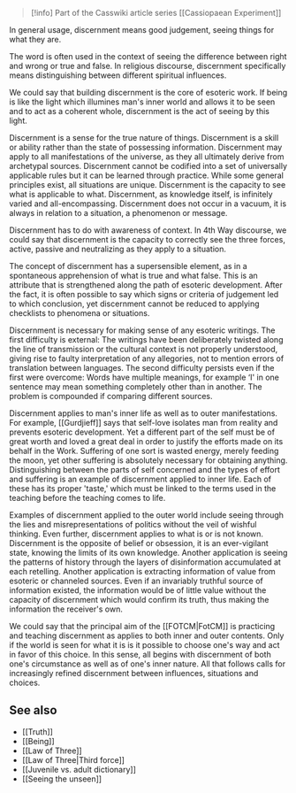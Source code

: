 
> [!info] Part of the Casswiki article series [[Cassiopaean Experiment]]

In general usage, discernment means good judgement, seeing things for what they are.

The word is often used in the context of seeing the difference between right and wrong or true and false. In religious discourse, discernment specifically means distinguishing between different spiritual influences.

We could say that building discernment is the core of esoteric work. If being is like the light which illumines man's inner world and allows it to be seen and to act as a coherent whole, discernment is the act of seeing by this light.

Discernment is a sense for the true nature of things. Discernment is a skill or ability rather than the state of possessing information. Discernment may apply to all manifestations of the universe, as they all ultimately derive from archetypal sources. Discernment cannot be codified into a set of universally applicable rules but it can be learned through practice. While some general principles exist, all situations are unique. Discernment is the capacity to see what is applicable to what. Discernment, as knowledge itself, is infinitely varied and all-encompassing. Discernment does not occur in a vacuum, it is always in relation to a situation, a phenomenon or message.

Discernment has to do with awareness of context. In 4th Way discourse, we could say that discernment is the capacity to correctly see the three forces, active, passive and neutralizing as they apply to a situation.

The concept of discernment has a supersensible element, as in a spontaneous apprehension of what is true and what false. This is an attribute that is strengthened along the path of esoteric development. After the fact, it is often possible to say which signs or criteria of judgement led to which conclusion, yet discernment cannot be reduced to applying checklists to phenomena or situations.

Discernment is necessary for making sense of any esoteric writings. The first difficulty is external: The writings have been deliberately twisted along the line of transmission or the cultural context is not properly understood, giving rise to faulty interpretation of any allegories, not to mention errors of translation between languages. The second difficulty persists even if the first were overcome: Words have multiple meanings, for example ‘I' in one sentence may mean something completely other than in another. The problem is compounded if comparing different sources.

Discernment applies to man's inner life as well as to outer manifestations. For example, [[Gurdjieff]] says that self-love isolates man from reality and prevents esoteric development. Yet a different part of the self must be of great worth and loved a great deal in order to justify the efforts made on its behalf in the Work. Suffering of one sort is wasted energy, merely feeding the moon, yet other suffering is absolutely necessary for obtaining anything. Distinguishing between the parts of self concerned and the types of effort and suffering is an example of discernment applied to inner life. Each of these has its proper 'taste,' which must be linked to the terms used in the teaching before the teaching comes to life.

Examples of discernment applied to the outer world include seeing through the lies and misrepresentations of politics without the veil of wishful thinking. Even further, discernment applies to what is or is not known. Discernment is the opposite of belief or obsession, it is an ever-vigilant state, knowing the limits of its own knowledge. Another application is seeing the patterns of history through the layers of disinformation accumulated at each retelling. Another application is extracting information of value from esoteric or channeled sources. Even if an invariably truthful source of information existed, the information would be of little value without the capacity of discernment which would confirm its truth, thus making the information the receiver's own.

We could say that the principal aim of the [[FOTCM|FotCM]] is practicing and teaching discernment as applies to both inner and outer contents. Only if the world is seen for what it is is it possible to choose one's way and act in favor of this choice. In this sense, all begins with discernment of both one's circumstance as well as of one's inner nature. All that follows calls for increasingly refined discernment between influences, situations and choices.

See also
--------

*   [[Truth]]
*   [[Being]]
*   [[Law of Three]]
*   [[Law of Three|Third force]]
*   [[Juvenile vs. adult dictionary]]
*   [[Seeing the unseen]]